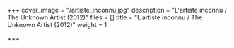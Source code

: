 +++
cover_image = "/artiste_inconnu.jpg"
description = "L'artiste inconnu / The Unknown Artist (2012)"
files = []
title = "L'artiste inconnu / The Unknown Artist (2012)"
weight = 1

+++

